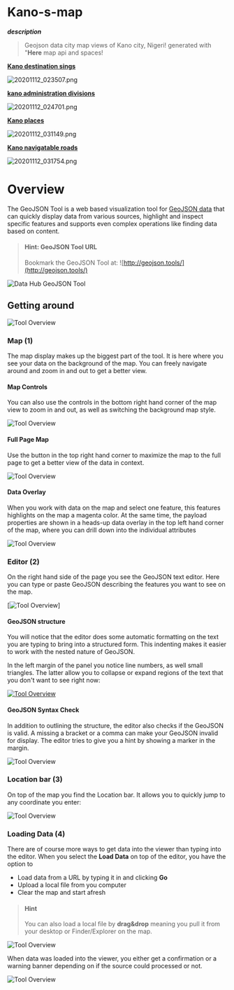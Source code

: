# Kano-s-map
_**description**_

> Geojson data city map views of Kano city, Nigeri!
generated with "**Here** map api and spaces!

[**Kano destination sings**](http://geojson.tools/index.html?url=https://xyz.api.here.com/hub/spaces/Rv3JLYSi/iterate?handle=0&limit=5000&access_token=AHajD8T7Q9SwxZbTCgoxNAA)

![20201112_023507.png](https://user-images.githubusercontent.com/72520148/98884150-b7f2d480-248f-11eb-8b9f-d5d6bce982c6.png)

[**kano administration divisions**](http://geojson.tools/index.html?url=https://xyz.api.here.com/hub/spaces/SZ6S2aFi/iterate?handle=0&limit=5000&access_token=AHajD8T7Q9SwxZbTCgoxNAA)

![20201112_024701.png](https://user-images.githubusercontent.com/72520148/98884924-61869580-2491-11eb-8b8c-2b188f1b6570.png)

[**Kano places**](http://geojson.tools/index.html?url=https://xyz.api.here.com/hub/spaces/BUCweKrb/iterate?handle=0&limit=5000&access_token=AHajD8T7Q9SwxZbTCgoxNAA)

![20201112_031149.png](https://user-images.githubusercontent.com/72520148/98886689-d5766d00-2494-11eb-804f-61b7ba51025d.png)

[**Kano navigatable roads**](http://geojson.tools/index.html?url=https://xyz.api.here.com/hub/spaces/SZ6S2aFI/iterate?handle=0&limit=5000&access_token=AHajD8T7Q9SwxZbTCgoxNAA)

![20201112_031754.png](https://user-images.githubusercontent.com/72520148/98887183-c9d77600-2495-11eb-9d08-7deaedd7f8a9.png)

# Overview

The GeoJSON Tool is a web based visualization tool for [GeoJSON data](../topics/geojsonbasics.md)
that can quickly display data from various sources, highlight and inspect specific features and supports even complex operations like finding data based on content.

> #### Hint: GeoJSON Tool URL
>
> Bookmark the GeoJSON Tool at:
> ![http://geojson.tools/](http://geojson.tools/)

![Data Hub GeoJSON Tool](images/viewer.png)

## Getting around

![Tool Overview](images/viewer-parts.png)

### Map (1)

The map display makes up the biggest part of the tool. It is here where you see your data on the
background of the map.
You can freely navigate around and zoom in and out to get a better view.

#### Map Controls

You can also use the controls in the bottom right hand corner of the map view to zoom in and out, as
well as switching the background map style.

![Tool Overview](images/viewer-map-controls.png)

#### Full Page Map

Use the button in the top right hand corner to maximize the map to the full page to get a better view
of the data in context.

![Tool Overview](images/viewer-map-full.png)

#### Data Overlay

When you work with data on the map and select one feature, this features highlights on the map a
magenta color. At the same time, the payload properties are shown in a heads-up data overlay in
the top left hand corner of the map, where you can drill down into the individual attributes

![Tool Overview](images/viewer-map-hud.png)

### Editor (2)

On the right hand side of the page you see the GeoJSON text editor. Here you can type or paste
GeoJSON describing the features you want to see on the map.

[![Tool Overview](images/viewer-editor.png)]

#### GeoJSON structure

 You will notice that the editor does some automatic formatting on the text you
 are typing to bring into a structured form. This indenting makes it easier to work
 with the nested nature of GeoJSON.

 In the left margin of the panel you notice line numbers, as well small triangles.
 The latter allow you to collapse or expand regions of the text that you don't want
 to see right now:

 [![Tool Overview](../images/viewer-editor-collapse.png)](../images/viewer-editor-collapse.png)

#### GeoJSON Syntax Check

In addition to outlining the structure, the editor also checks if the GeoJSON is valid.
 A missing a bracket or a comma can make your GeoJSON invalid for display. The editor tries
 to give you a hint by showing a marker in the margin.

![Tool Overview](images/viewer-editor-syntax.png)

### Location bar (3)

On top of the map you find the Location bar. It allows you to quickly jump to any coordinate you enter:

![Tool Overview](images/viewer-bar.png)

### Loading Data (4)

There are of course more ways to get data into the viewer than typing into the editor. When you select the
**Load Data** on top of the editor, you have the option to

* Load data from a URL by typing it in and clicking **Go**
* Upload a local file from you computer
* Clear the map and start afresh

> #### Hint
>
> You can also load a local file by **drag&drop** meaning you pull it from your desktop or
> Finder/Explorer on the map.

![Tool Overview](images/viewer-load.png)

When data was loaded into the viewer, you either get a confirmation or a warning banner depending on if the
source could processed or not.

![Tool Overview](images/viewer-load-banner.png)

